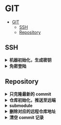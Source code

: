 # GIT

- [GIT](#git)
  - [SSH](#ssh)
  - [Repository](#repository)

## SSH

<details>
<summary><b>机器初始化，生成密钥</b></summary>

设置身份：
  
```bash
git config --global user.name usrname
git config --global user.email xx@xx
```

生成密钥：
  
```bash
ssh-keygen -t rsa -C xx@xx
```

把公钥提供给 GITHUB；否则私人仓库没法 clone。

- 找到 `~\.ssh` 下的公钥 `id_rsa.pub`，打开，复制。
- 放到 GITHUB 里。

</details>

<details>
<summary><b>免密登陆</b></summary>

如果经常访问一个地址，建议彼此之间保存公私钥。

首先在本地编辑`C:\Users\xxx\.ssh\config`或`~/.ssh/config`（没有就新建）：
  
```jason
Host xxx
  HostName 000.000.00.000
  User xx
IdentityFile C:\Users\xxx\.ssh\id_rsa
```

最后一行指定了本地的私钥位置。会自动发送给服务器，和以下的公钥合作，以识别身份。

然后将本地公钥 `id_rsa.pub` 传到服务器的 `~/.ssh/` 路径下：
  
```bash
scp id_rsa.pub xxx:~/.ssh/hello.pub
```
  
一定要改名！！！不要覆盖了服务器的 `id_ras.pub`！

在服务器 `~/.ssh/` 下执行
  
```bash
cat hello.pub >> authorized_keys
```

即将公钥加入可信列表。

今后，直接 `ssh xxx`，就可以免密登录啦！

</details>

## Repository

<details>
<summary><b>只克隆最新的 commit</b></summary>

```bash
git clone --depth=1 url
```

</details>

<details>
<summary><b>仓库初始化，推送至远端</b></summary>

```bash
echo "# gitzone" >> README.md
git init
git add README.md
git commit -m "first commit"
git remote add origin git@github.com:xxx/gitzone.git
git push -u origin master
```

</details>

<details>
<summary><b>submodule</b></summary>

可以调用一个仓库，作为当前仓库的一个子模块。例如：

```bash
# clone PythonUtils，存为utils
git submodule add git@github.com:RyanXingQL/PythonUtils.git utils/
```

更新子模块需要进入子模块手动更新。

- 当前库只记录子仓库的当前版本，不会自动更新。
- 假设有两个本地仓库对应同一个远程仓库；如果不手动更新子仓库，会出现两个本地仓库来回扯皮版本号的情况。

</details>

<details>
<summary><b>删除对应的远程仓库地址</b></summary>

```bash
git remote remove origin
```

</details>

<details>
<summary><b>清空 commit 记录</b></summary>

```bash
git checkout --orphan latest_branch

git add -A

git commit -am "haha"

git branch -D main

git branch -m main

git push -f origin main
```

[【stackover 某 up】](https://stackoverflow.com/questions/13716658/how-to-delete-all-commit-history-in-github)

</details>
